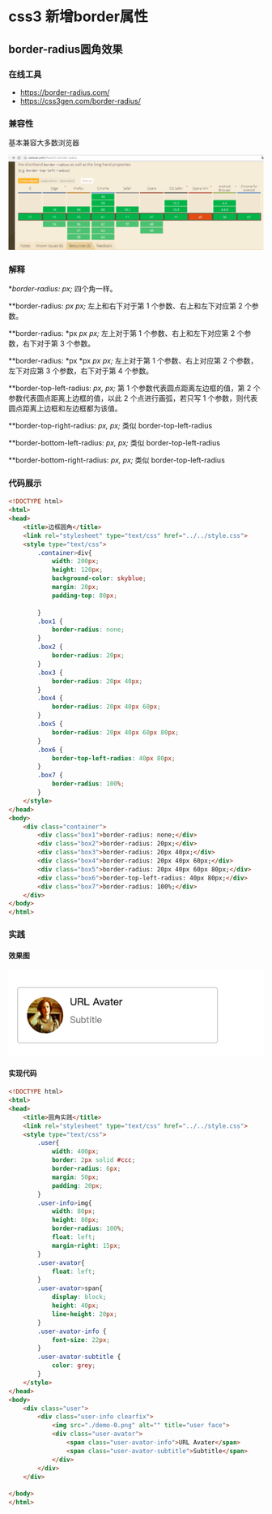 # css3 新增border属性

## border-radius圆角效果

### 在线工具

- <https://border-radius.com/>
- <https://css3gen.com/border-radius/>



### 兼容性

基本兼容大多数浏览器

![0](./assets/0.png)



### 解释

**border-radius: *px;** 四个角一样。

**border-radius: *px *px;**  左上和右下对于第 1 个参数、右上和左下对应第 2 个参数。

**border-radius: *px *px *px;**  左上对于第 1 个参数、右上和左下对应第 2 个参数，右下对于第 3 个参数。

**border-radius: *px *px *px *px;**  左上对于第 1 个参数、右上对应第 2 个参数，左下对应第 3 个参数，右下对于第 4 个参数。

**border-top-left-radius: *px, *px;** 第 1 个参数代表圆点距离左边框的值，第 2 个参数代表圆点距离上边框的值，以此 2 个点进行画弧，若只写 1 个参数，则代表圆点距离上边框和左边框都为该值。

**border-top-right-radius: *px, *px;** 类似 border-top-left-radius

**border-bottom-left-radius: *px, *px;** 类似 border-top-left-radius

**border-bottom-right-radius: *px, *px;** 类似 border-top-left-radius

### 代码展示

```html
<!DOCTYPE html>
<html>
<head>
	<title>边框圆角</title>
	<link rel="stylesheet" type="text/css" href="../../style.css">
	<style type="text/css">
		.container>div{
			width: 200px;
			height: 120px;
			background-color: skyblue;
			margin: 20px;
			padding-top: 80px;

		}
		.box1 {
			border-radius: none;
		}
		.box2 {
			border-radius: 20px;
		}
		.box3 {
			border-radius: 20px 40px;
		}
		.box4 {
			border-radius: 20px 40px 60px;
		}
		.box5 {
			border-radius: 20px 40px 60px 80px;
		}
		.box6 {
			border-top-left-radius: 40px 80px;
		}
		.box7 {
			border-radius: 100%;
		}
	</style>
</head>
<body>
	<div class="container">
		<div class="box1">border-radius: none;</div>
		<div class="box2">border-radius: 20px;</div>
		<div class="box3">border-radius: 20px 40px;</div>
		<div class="box4">border-radius: 20px 40px 60px;</div>
		<div class="box5">border-radius: 20px 40px 60px 80px;</div>
		<div class="box6">border-top-left-radius: 40px 80px;</div>
		<div class="box7">border-radius: 100%;</div>
	</div>
</body>
</html>
```

### 实践

#### 效果图

![1](./assets/1.png)

#### 实现代码

```html
<!DOCTYPE html>
<html>
<head>
	<title>圆角实践</title>
	<link rel="stylesheet" type="text/css" href="../../style.css">
	<style type="text/css">
		.user{
			width: 400px;
			border: 2px solid #ccc;
			border-radius: 6px;
			margin: 50px; 
			padding: 20px;
		}
		.user-info>img{
			width: 80px;
			height: 80px;
			border-radius: 100%;
			float: left;
			margin-right: 15px;
		}
		.user-avator{
			float: left;
		}
		.user-avator>span{
			display: block;
			height: 40px;
			line-height: 20px;
		}
		.user-avator-info {
			font-size: 22px;
		}
		.user-avator-subtitle {
			color: grey;
		}
	</style>
</head>
<body>
	<div class="user">
		<div class="user-info clearfix">
			<img src="./demo-0.png" alt="" title="user face">
			<div class="user-avator">
				<span class="user-avator-info">URL Avater</span>
				<span class="user-avator-subtitle">Subtitle</span>
			</div>
		</div>
	</div>

</body>
</html>
```

